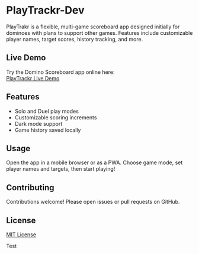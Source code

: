 # PlayTrackr-Dev
PlayTrakr is a flexible, multi-game scoreboard app designed initially for dominoes with plans to support other games. Features include customizable player names, target scores, history tracking, and more.

## Live Demo

Try the Domino Scoreboard app online here:  
[PlayTrackr Live Demo](https://4thehalibit.github.io/PlayTrackr/)

## Features

- Solo and Duel play modes  
- Customizable scoring increments  
- Dark mode support  
- Game history saved locally  

## Usage

Open the app in a mobile browser or as a PWA. Choose game mode, set player names and targets, then start playing!

## Contributing

Contributions welcome! Please open issues or pull requests on GitHub.

## License

[MIT License](LICENSE) 

Test

